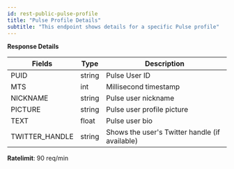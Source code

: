 ```yaml
---
id: rest-public-pulse-profile
title: "Pulse Profile Details"
subtitle: "This endpoint shows details for a specific Pulse profile"
---
```


**Response Details**

Fields | Type | Description
--- | --- | ---
PUID | string | Pulse User ID
MTS  |  int  | Millisecond timestamp
NICKNAME | string | Pulse user nickname
PICTURE | string| Pulse user profile picture
TEXT|  float  | Pulse user bio
TWITTER_HANDLE | string | Shows the user's Twitter handle (if available)

**Ratelimit**: 90 req/min

